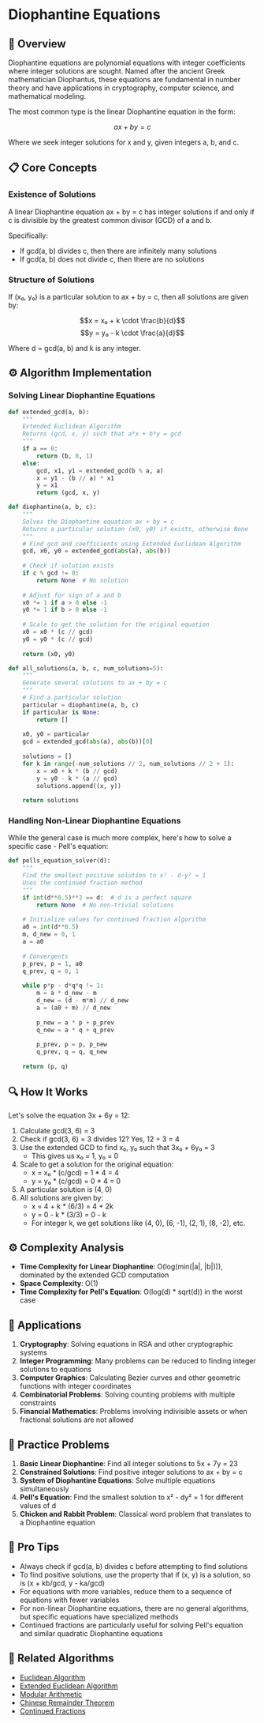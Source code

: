 # Diophantine Equations

## 🎯 Overview

Diophantine equations are polynomial equations with integer coefficients where integer solutions are sought. Named after the ancient Greek mathematician Diophantus, these equations are fundamental in number theory and have applications in cryptography, computer science, and mathematical modeling.

The most common type is the linear Diophantine equation in the form:

$$ax + by = c$$

Where we seek integer solutions for x and y, given integers a, b, and c.

## 📋 Core Concepts

### Existence of Solutions

A linear Diophantine equation ax + by = c has integer solutions if and only if c is divisible by the greatest common divisor (GCD) of a and b.

Specifically:
- If gcd(a, b) divides c, then there are infinitely many solutions
- If gcd(a, b) does not divide c, then there are no solutions

### Structure of Solutions

If (x₀, y₀) is a particular solution to ax + by = c, then all solutions are given by:

$$x = x₀ + k \cdot \frac{b}{d}$$
$$y = y₀ - k \cdot \frac{a}{d}$$

Where d = gcd(a, b) and k is any integer.

## ⚙️ Algorithm Implementation

### Solving Linear Diophantine Equations

```python
def extended_gcd(a, b):
    """
    Extended Euclidean Algorithm
    Returns (gcd, x, y) such that a*x + b*y = gcd
    """
    if a == 0:
        return (b, 0, 1)
    else:
        gcd, x1, y1 = extended_gcd(b % a, a)
        x = y1 - (b // a) * x1
        y = x1
        return (gcd, x, y)

def diophantine(a, b, c):
    """
    Solves the Diophantine equation ax + by = c
    Returns a particular solution (x0, y0) if exists, otherwise None
    """
    # Find gcd and coefficients using Extended Euclidean Algorithm
    gcd, x0, y0 = extended_gcd(abs(a), abs(b))
    
    # Check if solution exists
    if c % gcd != 0:
        return None  # No solution
    
    # Adjust for sign of a and b
    x0 *= 1 if a > 0 else -1
    y0 *= 1 if b > 0 else -1
    
    # Scale to get the solution for the original equation
    x0 = x0 * (c // gcd)
    y0 = y0 * (c // gcd)
    
    return (x0, y0)

def all_solutions(a, b, c, num_solutions=5):
    """
    Generate several solutions to ax + by = c
    """
    # Find a particular solution
    particular = diophantine(a, b, c)
    if particular is None:
        return []
    
    x0, y0 = particular
    gcd = extended_gcd(abs(a), abs(b))[0]
    
    solutions = []
    for k in range(-num_solutions // 2, num_solutions // 2 + 1):
        x = x0 + k * (b // gcd)
        y = y0 - k * (a // gcd)
        solutions.append((x, y))
    
    return solutions
```

### Handling Non-Linear Diophantine Equations

While the general case is much more complex, here's how to solve a specific case - Pell's equation:

```python
def pells_equation_solver(d):
    """
    Find the smallest positive solution to x² - d·y² = 1
    Uses the continued fraction method
    """
    if int(d**0.5)**2 == d:  # d is a perfect square
        return None  # No non-trivial solutions
    
    # Initialize values for continued fraction algorithm
    a0 = int(d**0.5)
    m, d_new = 0, 1
    a = a0
    
    # Convergents
    p_prev, p = 1, a0
    q_prev, q = 0, 1
    
    while p*p - d*q*q != 1:
        m = a * d_new - m
        d_new = (d - m*m) // d_new
        a = (a0 + m) // d_new
        
        p_new = a * p + p_prev
        q_new = a * q + q_prev
        
        p_prev, p = p, p_new
        q_prev, q = q, q_new
    
    return (p, q)
```

## 🔍 How It Works

Let's solve the equation 3x + 6y = 12:

1. Calculate gcd(3, 6) = 3
2. Check if gcd(3, 6) = 3 divides 12? Yes, 12 ÷ 3 = 4
3. Use the extended GCD to find x₀, y₀ such that 3x₀ + 6y₀ = 3
   - This gives us x₀ = 1, y₀ = 0
4. Scale to get a solution for the original equation:
   - x = x₀ * (c/gcd) = 1 * 4 = 4
   - y = y₀ * (c/gcd) = 0 * 4 = 0
5. A particular solution is (4, 0)
6. All solutions are given by:
   - x = 4 + k * (6/3) = 4 + 2k
   - y = 0 - k * (3/3) = 0 - k
   - For integer k, we get solutions like (4, 0), (6, -1), (2, 1), (8, -2), etc.

## ⚙️ Complexity Analysis

- **Time Complexity for Linear Diophantine**: O(log(min(|a|, |b|))), dominated by the extended GCD computation
- **Space Complexity**: O(1)
- **Time Complexity for Pell's Equation**: O(log(d) * sqrt(d)) in the worst case

## 🧩 Applications

1. **Cryptography**: Solving equations in RSA and other cryptographic systems
2. **Integer Programming**: Many problems can be reduced to finding integer solutions to equations
3. **Computer Graphics**: Calculating Bezier curves and other geometric functions with integer coordinates
4. **Combinatorial Problems**: Solving counting problems with multiple constraints
5. **Financial Mathematics**: Problems involving indivisible assets or when fractional solutions are not allowed

## 📝 Practice Problems

1. **Basic Linear Diophantine**: Find all integer solutions to 5x + 7y = 23
2. **Constrained Solutions**: Find positive integer solutions to ax + by = c
3. **System of Diophantine Equations**: Solve multiple equations simultaneously
4. **Pell's Equation**: Find the smallest solution to x² - dy² = 1 for different values of d
5. **Chicken and Rabbit Problem**: Classical word problem that translates to a Diophantine equation

## 🌟 Pro Tips

- Always check if gcd(a, b) divides c before attempting to find solutions
- To find positive solutions, use the property that if (x, y) is a solution, so is (x + kb/gcd, y - ka/gcd)
- For equations with more variables, reduce them to a sequence of equations with fewer variables
- For non-linear Diophantine equations, there are no general algorithms, but specific equations have specialized methods
- Continued fractions are particularly useful for solving Pell's equation and similar quadratic Diophantine equations

## 🔗 Related Algorithms

- [Euclidean Algorithm](euclidean-algorithm.md)
- [Extended Euclidean Algorithm](extended-euclidean.md)
- [Modular Arithmetic](modular-arithmetic.md)
- [Chinese Remainder Theorem](chinese-remainder.md)
- [Continued Fractions](continued-fractions.md)
